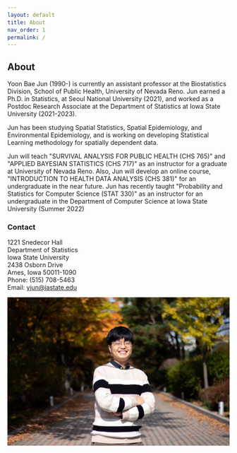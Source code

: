 ```yaml
---
layout: default
title: About
nav_order: 1
permalink: /
---
```


## About

<!-- ![](main_profile.png) -->

Yoon Bae Jun (1990-) is currently an assistant professor at the Biostatistics Division, School of Public Health, University of Nevada Reno. Jun earned a Ph.D. in Statistics, at Seoul National University (2021), and worked as a Postdoc Research Associate at the Department of Statistics at Iowa State University (2021-2023). 

Jun has been studying Spatial Statistics, Spatial Epidemiology, and Environmental Epidemiology, and is working on developing Statistical Learning methodology for spatially dependent data.

Jun will teach "SURVIVAL ANALYSIS FOR PUBLIC HEALTH (CHS 765)" and "APPLIED BAYESIAN STATISTICS (CHS 717)" as an instructor for a graduate at University of Nevada Reno. Also, Jun will develop an online course, "INTRODUCTION TO HEALTH DATA ANALYSIS (CHS 381)" for an undergraduate in the near future. Jun has recently taught "Probability and Statistics for Computer Science (STAT 330)" as an instructor for an undergraduate in the Department of Computer Science at Iowa State University (Summer 2022)


### Contact

1221 Snedecor Hall \
Department of Statistics\
Iowa State University\
2438 Osborn Drive\
Ames, Iowa 50011-1090\
Phone: (515) 708-5463\
Email: yjun@iastate.edu

![](me.jpeg)
